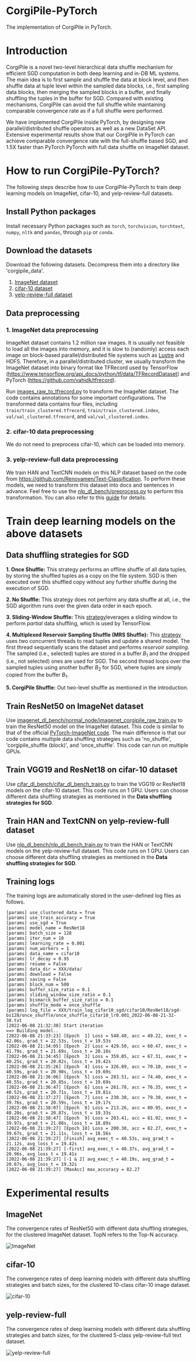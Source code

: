 # CorgiPile-PyTorch
The implementation of CorgiPile in PyTorch.

# Introduction

CorgiPile is a novel two-level hierarchical data shuffle mechanism for efficient SGD computation in both deep learning and in-DB ML systems. The main idea is to first sample and shuffle the data at block level, and then shuffle data at tuple level within the sampled data blocks, i.e., first sampling data blocks, then merging the sampled blocks in a buffer, and finally shuffling the tuples in the buffer for SGD. Compared with existing mechanisms, CorgiPile can avoid the full shuffle while maintaining comparable convergence rate as if a full shuffle were performed.

We have implemented CorgiPile inside PyTorch, by designing new parallel/distributed shuffle operators as well as a new DataSet API. Extensive experimental results show that our CorgiPile in PyTorch can achieve comparable convergence rate with the full-shuffle based SGD, and 1.5X faster than PyTorch PyTorch with full data shuffle on ImageNet dataset.


# How to run CorgiPile-PyTorch? 

The following steps describe how to use CorgiPile-PyTorch to train deep learning models on ImageNet, cifar-10, and yelp-review-full datasets.

## Install Python packages
Install necessary Python packages such as `torch`, `torchvision`, `torchtext`, `numpy`, `nltk` and `pandas`, through `pip` or `conda`.

## Download the datasets

Download the following datasets. Decompress them into a directory like 'corgipile_data'.
1. [ImageNet dataset](https://www.image-net.org/download.php)
2. [cifar-10 dataset](http://www.cs.toronto.edu/~kriz/cifar-10-python.tar.gz)
3. [yelp-review-full dataset](https://drive.google.com/uc?export=download&id=0Bz8a_Dbh9QhbZlU4dXhHTFhZQU0)


## Data preprocessing

### 1. ImageNet data preprocessing

ImageNet dataset contains 1.2 million raw images. It is usually not feasible to load all the images into memory, and it is slow to (randomly) access each image on block-based parallel/distributed file systems such as [Lustre](https://www.lustre.org/) and HDFS. Therefore, in a parallel/distributed cluster, we usually transform the ImageNet dataset into binary format like TFRecord used by TensorFlow (https://www.tensorflow.org/api_docs/python/tf/data/TFRecordDataset) and PyTorch (https://github.com/vahidk/tfrecord).

Run [images_raw_to_tfrecord.py](imagenet_dl_bench/pre_process/images_raw_to_tfrecord.py) to transform the ImageNet dataset.
The code contains annotations for some important configurations. The transformed data contains four files, including `train/train_clustered.tfrecord`, `train/train_clustered.index`, `val/val_clustered.tfrecord`, and `val/val_clustered.index`.


### 2. cifar-10 data preprocessing

We do not need to preprocess cifar-10, which can be loaded into memory.


### 3. yelp-review-full data preprocessing

We train HAN and TextCNN models on this NLP dataset based on the code from https://github.com/Renovamen/Text-Classification. To perform these models, we need to transform this dataset into docs and sentences in advance. 
Feel free to use the [nlp_dl_bench/preprocess.py](nlp_dl_bench/preprocess.py) to perform this transformation. You can also refer to this [guide](https://github.com/Renovamen/Text-Classification) for details. 



# Train deep learning models on the above datasets


## Data shuffling strategies for SGD

**1. Once Shuffle:** This strategy performs an offline shuffle of all data tuples, by storing the shuffled tuples as a copy on the file system.
SGD is then executed over this shuffled copy without any further shuffle during the execution of SGD.

**2. No Shuffle:** This strategy does not perform any data shuffle at all, i.e., the SGD algorithm runs over the given data order in each epoch. 

**3. Sliding-Window Shuffle:** This [strategy](https://www.tensorflow.org/api_docs/python/tf/data/Dataset)leverages a sliding window to perform *partial* data shuffling, which is used by TensorFlow. 

**4. Multiplexed Reservoir Sampling Shuffle (MRS Shuffle):** This [strategy](https://www.cs.stanford.edu/people/chrismre/papers/bismarck.pdf) uses two concurrent threads to read tuples and update a shared model. 
The first thread sequentially scans the dataset and performs *reservoir sampling*.
The sampled (i.e., selected) tuples are stored in a buffer $B_1$ and the dropped (i.e., not selected) ones are used for SGD. 
The second thread loops over the sampled tuples using another buffer $B_2$ for SGD, where tuples are simply copied from the buffer $B_1$.

**5. CorgiPile Shuffle:** Out two-level shuffle as mentioned in the introduction.


## Train ResNet50 on ImageNet dataset

Use [imagenet_dl_bench/normal_node/imagenet_corgipile_raw_train.py](imagenet_dl_bench/normal_node/imagenet_corgipile_raw_train.py) to train the ResNet50 model on the ImageNet dataset. This code is similar to that of the official [PyTorch-ImageNet code](https://github.com/pytorch/examples/blob/main/imagenet/main.py). The main difference is that our code contains multiple data shuffling strategies such as 'no_shuffle', 'corgipile_shuffle (block)', and 'once_shuffle'. This code can run on multiple GPUs.

## Train VGG19 and ResNet18 on cifar-10 dataset

Use [cifar_dl_bench/cifar_dl_bench_train.py](cifar_dl_bench/cifar_dl_bench_train.py) to train the VGG19 or ResNet18 models on the cifar-10 dataset. This code runs on 1 GPU. Users can choose different data shuffling strategies as mentioned in the **Data shuffling strategies for SGD**.


## Train HAN and TextCNN on yelp-review-full dataset

Use [nlp_dl_bench/nlp_dl_bench_train.py](nlp_dl_bench/nlp_dl_bench_train.py) to train the HAN or TextCNN models on the  yelp-review-full dataset. This code runs on 1 GPU. Users can choose different data shuffling strategies as mentioned in the **Data shuffling strategies for SGD**.


## Training logs

The training logs are automatically stored in the user-defined log files as follows.

```
[params] use_clustered_data = True
[params] use_train_accuracy = True
[params] use_sgd = True
[params] model_name = ResNet18
[params] batch_size = 128
[params] iter_num = 10
[params] learning_rate = 0.001
[params] num_workers = 1
[params] data_name = cifar10
[params] lr_decay = 0.95
[params] resume = False
[params] data_dir = XXX/data/
[params] download = False
[params] saving = False
[params] block_num = 500
[params] buffer_size_ratio = 0.1
[params] sliding_window_size_ratio = 0.1
[params] bismarck_buffer_size_ratio = 0.1
[params] shuffle_mode = once_shuffle
[params] log_file = XXX/train_log_cifar10_sgd/cifar10/ResNet18/sgd-bs128/once_shuffle/once_shuffle_cifar10_lr0.001_2022-06-08-21-32-38.txt
[2022-06-08 21:32:38] Start iteration
==> Building model..
[2022-06-08 21:33:23] [Epoch  1] Loss = 540.40, acc = 49.22, exec_t = 42.06s, grad_t = 22.53s, loss_t = 19.53s
[2022-06-08 21:34:05] [Epoch  2] Loss = 429.50, acc = 60.47, exec_t = 41.79s, grad_t = 21.69s, loss_t = 20.10s
[2022-06-08 21:34:45] [Epoch  3] Loss = 359.05, acc = 67.31, exec_t = 40.25s, grad_t = 20.82s, loss_t = 19.42s
[2022-06-08 21:35:26] [Epoch  4] Loss = 326.89, acc = 70.10, exec_t = 40.59s, grad_t = 20.90s, loss_t = 19.69s
[2022-06-08 21:36:06] [Epoch  5] Loss = 283.51, acc = 74.40, exec_t = 40.55s, grad_t = 20.85s, loss_t = 19.69s
[2022-06-08 21:36:47] [Epoch  6] Loss = 261.78, acc = 76.35, exec_t = 40.52s, grad_t = 20.71s, loss_t = 19.81s
[2022-06-08 21:37:27] [Epoch  7] Loss = 230.30, acc = 79.30, exec_t = 39.76s, grad_t = 20.59s, loss_t = 19.17s
[2022-06-08 21:38:07] [Epoch  8] Loss = 213.26, acc = 80.95, exec_t = 40.20s, grad_t = 20.87s, loss_t = 19.33s
[2022-06-08 21:38:47] [Epoch  9] Loss = 203.41, acc = 81.92, exec_t = 39.97s, grad_t = 21.08s, loss_t = 18.89s
[2022-06-08 21:39:27] [Epoch 10] Loss = 200.30, acc = 82.27, exec_t = 39.67s, grad_t = 21.11s, loss_t = 18.56s
[2022-06-08 21:39:27] [Finish] avg_exec_t = 40.53s, avg_grad_t = 21.12s, avg_loss_t = 19.42s
[2022-06-08 21:39:27] [-first] avg_exec_t = 40.37s, avg_grad_t = 20.96s, avg_loss_t = 19.41s
[2022-06-08 21:39:27] [-1 & 2] avg_exec_t = 40.19s, avg_grad_t = 20.87s, avg_loss_t = 19.32s
[2022-06-08 21:39:27] [MaxAcc] max_accuracy = 82.27

```


# Experimental results

## ImageNet

The convergence rates of ResNet50 with different data shuffling strategies, for the clustered ImageNet dataset. TopN refers to the Top-N accuracy.


![ImageNet](docs/figures/imagenet_resnet50_e2e_acc_bs512.png)

## cifar-10
The convergence rates of deep learning models with different data shuffling strategies and batch
sizes, for the clustered 10-class cifar-10 image dataset.

![cifar-10](docs/figures/VGG-Resnet-b128-b256.png)

## yelp-review-full
The convergence rates of deep learning models with different data shuffling strategies and batch
sizes, for the clustered 5-class yelp-review-full text dataset.

![yelp-review-full](docs/figures/nlp_han_textcnn_bs128_bs256.png)
